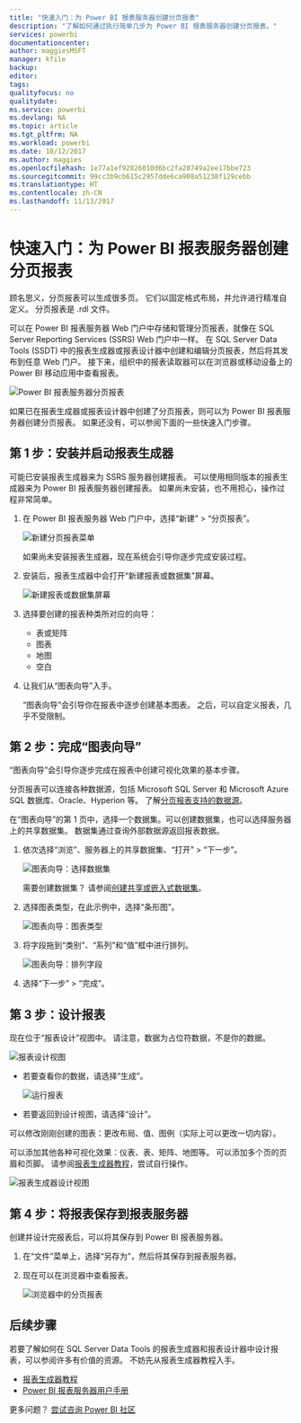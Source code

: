 ```yaml
---
title: "快速入门：为 Power BI 报表服务器创建分页报表"
description: "了解如何通过执行简单几步为 Power BI 报表服务器创建分页报表。"
services: powerbi
documentationcenter: 
author: maggiesMSFT
manager: kfile
backup: 
editor: 
tags: 
qualityfocus: no
qualitydate: 
ms.service: powerbi
ms.devlang: NA
ms.topic: article
ms.tgt_pltfrm: NA
ms.workload: powerbi
ms.date: 10/12/2017
ms.author: maggies
ms.openlocfilehash: 1e77a1ef92826010d6bc2fa28749a2ee17bbe723
ms.sourcegitcommit: 99cc3b9cb615c2957dde6ca908a51238f129cebb
ms.translationtype: HT
ms.contentlocale: zh-CN
ms.lasthandoff: 11/13/2017
---
```

# <a name="quickstart-create-a-paginated-report-for-power-bi-report-server"></a>快速入门：为 Power BI 报表服务器创建分页报表
顾名思义，分页报表可以生成很多页。 它们以固定格式布局，并允许进行精准自定义。 分页报表是 .rdl 文件。

可以在 Power BI 报表服务器 Web 门户中存储和管理分页报表，就像在 SQL Server Reporting Services (SSRS) Web 门户中一样。 在 SQL Server Data Tools (SSDT) 中的报表生成器或报表设计器中创建和编辑分页报表，然后将其发布到任意 Web 门户。 接下来，组织中的报表读取器可以在浏览器或移动设备上的 Power BI 移动应用中查看报表。

![Power BI 报表服务器分页报表](media/quickstart-create-paginated-report/reportserver-paginated-report.png)

如果已在报表生成器或报表设计器中创建了分页报表，则可以为 Power BI 报表服务器创建分页报表。 如果还没有，可以参阅下面的一些快速入门步骤。

## <a name="step-1-install-and-start-report-builder"></a>第 1 步：安装并启动报表生成器
可能已安装报表生成器来为 SSRS 服务器创建报表。 可以使用相同版本的报表生成器来为 Power BI 报表服务器创建报表。 如果尚未安装，也不用担心，操作过程非常简单。

1. 在 Power BI 报表服务器 Web 门户中，选择“新建” > “分页报表”。
   
    ![新建分页报表菜单](media/quickstart-create-paginated-report/reportserver-new-paginated-report-menu.png)
   
    如果尚未安装报表生成器，现在系统会引导你逐步完成安装过程。
2. 安装后，报表生成器中会打开“新建报表或数据集”屏幕。
   
    ![新建报表或数据集屏幕](media/quickstart-create-paginated-report/reportserver-paginated-new-report-screen.png)
3. 选择要创建的报表种类所对应的向导：
   
   * 表或矩阵
   * 图表
   * 地图
   * 空白
4. 让我们从“图表向导”入手。
   
    “图表向导”会引导你在报表中逐步创建基本图表。 之后，可以自定义报表，几乎不受限制。

## <a name="step-2-go-through-the-chart-wizard"></a>第 2 步：完成“图表向导”
“图表向导”会引导你逐步完成在报表中创建可视化效果的基本步骤。

分页报表可以连接各种数据源，包括 Microsoft SQL Server 和 Microsoft Azure SQL 数据库、Oracle、Hyperion 等。 了解[分页报表支持的数据源](connect-data-sources.md)。

在“图表向导”的第 1 页中，选择一个数据集。可以创建数据集，也可以选择服务器上的共享数据集。 数据集通过查询外部数据源返回报表数据。

1. 依次选择“浏览”、服务器上的共享数据集、“打开” > “下一步”。
   
    ![图表向导：选择数据集](media/quickstart-create-paginated-report/reportserver-paginated-choose-dataset.png)
   
     需要创建数据集？ 请参阅[创建共享或嵌入式数据集](https://docs.microsoft.com/sql/reporting-services/report-data/create-a-shared-dataset-or-embedded-dataset-report-builder-and-ssrs)。
2. 选择图表类型，在此示例中，选择“条形图”。
   
    ![图表向导：图表类型](media/quickstart-create-paginated-report/reportserver-paginated-choose-chart-type.png)
3. 将字段拖到“类别”、“系列”和“值”框中进行排列。
   
    ![图表向导：排列字段](media/quickstart-create-paginated-report/reportserver-paginated-arrange-fields.png)
4. 选择“下一步” > “完成”。

## <a name="step-3-design-your-report"></a>第 3 步：设计报表
现在位于“报表设计”视图中。 请注意，数据为占位符数据，不是你的数据。

![报表设计视图](media/quickstart-create-paginated-report/reportserver-paginated-preview-report.png)

* 若要查看你的数据，请选择“生成”。
  
     ![运行报表](media/quickstart-create-paginated-report/reportserver-paginated-run-report.png)
* 若要返回到设计视图，请选择“设计”。

可以修改刚刚创建的图表：更改布局、值、图例（实际上可以更改一切内容）。

可以添加其他各种可视化效果：仪表、表、矩阵、地图等。 可以添加多个页的页眉和页脚。 请参阅[报表生成器教程](https://docs.microsoft.com/sql/reporting-services/report-builder-tutorials)，尝试自行操作。

![报表生成器设计视图](media/quickstart-create-paginated-report/reportserver-paginated-finished-design-report.png)

## <a name="step-4-save-your-report-to-the-report-server"></a>第 4 步：将报表保存到报表服务器
创建并设计完报表后，可以将其保存到 Power BI 报表服务器。

1. 在“文件”菜单上，选择“另存为”，然后将其保存到报表服务器。 
2. 现在可以在浏览器中查看报表。
   
    ![浏览器中的分页报表](media/quickstart-create-paginated-report/reportserver-paginated-report.png)

## <a name="next-steps"></a>后续步骤
若要了解如何在 SQL Server Data Tools 的报表生成器和报表设计器中设计报表，可以参阅许多有价值的资源。 不妨先从报表生成器教程入手。

* [报表生成器教程](https://docs.microsoft.com/sql/reporting-services/report-builder-tutorials)
* [Power BI 报表服务器用户手册](user-handbook-overview.md)  

更多问题？ [尝试咨询 Power BI 社区](https://community.powerbi.com/)

